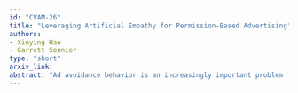 ```yaml
---
id: "CVAM-26"
title: "Leveraging Artificial Empathy for Permission-Based Advertising"
authors:
- Xinying Hao
- Garrett Sonnier
type: "short"
arxiv_link:
abstract: "Ad avoidance behavior is an increasingly important problem for social platforms that rely on permission advertising revenues. A common tactic employed by platforms is to impose a period of forced ad exposure. For example, YouTube typically requires viewers to watch the first five seconds of an ad, after which the viewer can choose to skip the ad and proceed to the desired content. In this paper, we develop a model that quantifies the effects of forced ad exposure on consumers' emotions and ad-skipping behavior when watching online video advertisements. We use artificial empathy (i.e., facial recognition technology) to measure emotions in a way that is completely unobtrusive, thus avoiding mere measurement effects. Leveraging computer vision techniques, we also extract frame-level features from video advertisements. Our Bayesian dynamic generalized linear model captures the temporal trajectory of consumer emotions under forced and unforced ad exposure conditions as well as the dynamics of the consumer's ad skipping behavior. Our results indicate that forced ad exposure largely ignites contempt and disgust and suppresses feelings of surprise. Surprise and anger cause a decrease in skipping probability while contempt, disgust, and sadness increase the risk of losing the audience's attention. Moreover, we find a high carryover effect in the skipping propensity, which highlights the importance of capturing viewers' attention in the opening seconds. These findings offer actionable insights for ad designers and platforms, especially in the era of generative AI and personalized video content."
---
```

